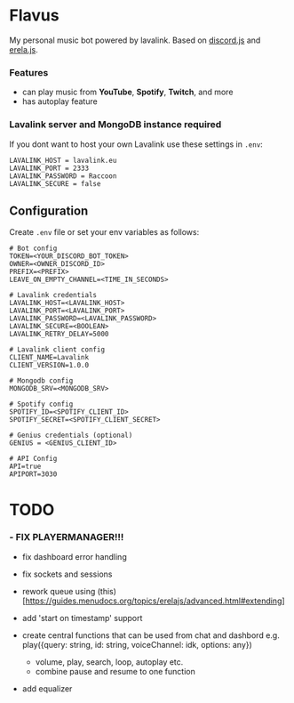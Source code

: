 # Flavus

My personal music bot powered by lavalink. Based on [discord.js](https://discord.js.org/#/) and [erela.js](https://erelajs-docs.netlify.app/docs/gettingstarted.html#documentation-guides).

### Features
- can play music from **YouTube**, **Spotify**, **Twitch**, and more
- has autoplay feature


### Lavalink server and MongoDB instance required
 If you dont want to host your own Lavalink use these settings in `.env`:
 ```env
LAVALINK_HOST = lavalink.eu
LAVALINK_PORT = 2333
LAVALINK_PASSWORD = Raccoon
LAVALINK_SECURE = false
 ```

## Configuration

Create `.env` file or set your env variables as follows:
```env
# Bot config
TOKEN=<YOUR_DISCORD_BOT_TOKEN>
OWNER=<OWNER_DISCORD_ID>
PREFIX=<PREFIX>
LEAVE_ON_EMPTY_CHANNEL=<TIME_IN_SECONDS>

# Lavalink credentials
LAVALINK_HOST=<LAVALINK_HOST>
LAVALINK_PORT=<LAVALINK_PORT>
LAVALINK_PASSWORD=<LAVALINK_PASSWORD>
LAVALINK_SECURE=<BOOLEAN>
LAVALINK_RETRY_DELAY=5000

# Lavalink client config
CLIENT_NAME=Lavalink
CLIENT_VERSION=1.0.0

# Mongodb config
MONGODB_SRV=<MONGODB_SRV>

# Spotify config
SPOTIFY_ID=<SPOTIFY_CLIENT_ID>
SPOTIFY_SECRET=<SPOTIFY_CLIENT_SECRET>

# Genius credentials (optional)
GENIUS = <GENIUS_CLIENT_ID>

# API Config
API=true
APIPORT=3030
```

# TODO

### - **FIX PLAYERMANAGER!!!**

- fix dashboard error handling

- fix sockets and sessions
- rework queue using (this)[https://guides.menudocs.org/topics/erelajs/advanced.html#extending]
- add 'start on timestamp' support
- create central functions that can be used from chat and dashbord e.g. play({query: string, id: string, voiceChannel: idk, options: any})
    - volume, play, search, loop, autoplay etc.
    - combine pause and resume to one function
- add equalizer
